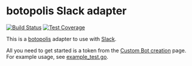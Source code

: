 # botopolis Slack adapter

[![Build Status](https://travis-ci.org/botopolis/slack.svg?branch=master)](https://travis-ci.org/botopolis/slack) [![Test Coverage](https://api.codeclimate.com/v1/badges/6f2b18bd489c6c4516f6/test_coverage)](https://codeclimate.com/github/botopolis/slack/test_coverage)

This is a [botopolis](https://github.com/botopolis/bot) adapter to use with
[Slack](https://slack.com).

All you need to get started is a token from the [Custom Bot creation](https://my.slack.com/apps/A0F7YS25R-bots) page. For example usage, see [example_test.go](./example_test.go).
